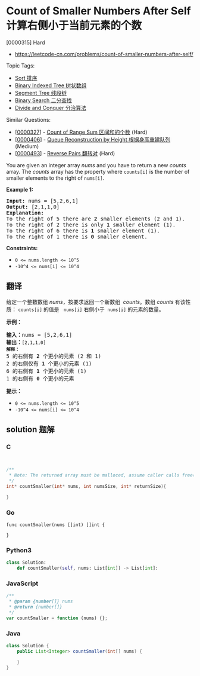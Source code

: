# Count of Smaller Numbers After Self 计算右侧小于当前元素的个数

[0000315] Hard

- https://leetcode-cn.com/problems/count-of-smaller-numbers-after-self/

Topic Tags:

- [Sort 排序](https://leetcode-cn.com/tag/sort/)
- [Binary Indexed Tree 树状数组](https://leetcode-cn.com/tag/binary-indexed-tree/)
- [Segment Tree 线段树](https://leetcode-cn.com/tag/segment-tree/)
- [Binary Search 二分查找](https://leetcode-cn.com/tag/binary-search/)
- [Divide and Conquer 分治算法](https://leetcode-cn.com/tag/divide-and-conquer/)

Similar Questions:

- [[0000327](https://leetcode-cn.com/problems/count-of-range-sum/)] - [Count of Range Sum 区间和的个数](./0000327.count-of-range-sum.md) (Hard)
- [[0000406](https://leetcode-cn.com/problems/queue-reconstruction-by-height/)] - [Queue Reconstruction by Height 根据身高重建队列](./0000406.queue-reconstruction-by-height.md) (Medium)
- [[0000493](https://leetcode-cn.com/problems/reverse-pairs/)] - [Reverse Pairs 翻转对](./0000493.reverse-pairs.md) (Hard)

You are given an integer array _nums_ and you have to return a new _counts_ array. The _counts_ array has the property where `counts[i]` is the number of smaller elements to the right of `nums[i]`.

**Example 1:**

<pre><strong>Input:</strong> nums = [5,2,6,1]
<strong>Output:</strong> [2,1,1,0]
<strong>Explanation:</strong>
To the right of 5 there are <b>2</b> smaller elements (2 and 1).
To the right of 2 there is only <b>1</b> smaller element (1).
To the right of 6 there is <b>1</b> smaller element (1).
To the right of 1 there is <b>0</b> smaller element.
</pre>

**Constraints:**

- `0 <= nums.length <= 10^5`
- `-10^4 <= nums[i] <= 10^4`

## 翻译

给定一个整数数组 _nums_，按要求返回一个新数组  *counts*。数组 _counts_ 有该性质： `counts[i]` 的值是   `nums[i]` 右侧小于  `nums[i]` 的元素的数量。

**示例：**

<pre><strong>输入：</strong>nums = [5,2,6,1]
<strong>输出：</strong><code>[2,1,1,0] 
<strong>解释：</strong></code>
5 的右侧有 <strong>2 </strong>个更小的元素 (2 和 1)
2 的右侧仅有 <strong>1 </strong>个更小的元素 (1)
6 的右侧有 <strong>1 </strong>个更小的元素 (1)
1 的右侧有 <strong>0 </strong>个更小的元素
</pre>

**提示：**

- `0 <= nums.length <= 10^5`
- `-10^4 <= nums[i] <= 10^4`

## solution 题解

### C

```c


/**
 * Note: The returned array must be malloced, assume caller calls free().
 */
int* countSmaller(int* nums, int numsSize, int* returnSize){

}
```

### Go

```golang
func countSmaller(nums []int) []int {

}
```

### Python3

```python
class Solution:
    def countSmaller(self, nums: List[int]) -> List[int]:
```

### JavaScript

```javascript
/**
 * @param {number[]} nums
 * @return {number[]}
 */
var countSmaller = function (nums) {};
```

### Java

```java
class Solution {
    public List<Integer> countSmaller(int[] nums) {

    }
}
```
